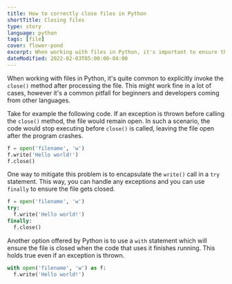 ```yaml
---
title: How to correctly close files in Python
shortTitle: Closing files
type: story
language: python
tags: [file]
cover: flower-pond
excerpt: When working with files in Python, it's important to ensure that the file is closed correctly. Here are a couple of ways to do that.
dateModified: 2022-02-03T05:00:00-04:00
---
```


When working with files in Python, it's quite common to explicitly invoke the `close()` method after processing the file. This might work fine in a lot of cases, however it's a common pitfall for beginners and developers coming from other languages.

Take for example the following code. If an exception is thrown before calling the `close()` method, the file would remain open. In such a scenario, the code would stop executing before `close()` is called, leaving the file open after the program crashes.

```py
f = open('filename', 'w')
f.write('Hello world!')
f.close()
```

One way to mitigate this problem is to encapsulate the `write()` call in a `try` statement. This way, you can handle any exceptions and you can use `finally` to ensure the file gets closed.

```py
f = open('filename', 'w')
try:
  f.write('Hello world!')
finally:
  f.close()
```

Another option offered by Python is to use a `with` statement which will ensure the file is closed when the code that uses it finishes running. This holds true even if an exception is thrown.

```py
with open('filename', 'w') as f:
  f.write('Hello world!')
```
